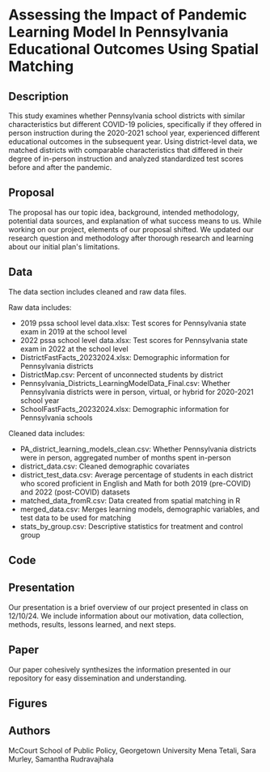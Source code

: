 # Assessing the Impact of Pandemic Learning Model In Pennsylvania Educational Outcomes Using Spatial Matching

## Description
This study examines whether Pennsylvania school districts with similar characteristics but different COVID-19 policies, specifically if they offered in person instruction during the 2020-2021 school year, experienced different educational outcomes in the subsequent year. Using district-level data, we matched districts with comparable characteristics that differed in their degree of in-person instruction and analyzed standardized test scores before and after the pandemic. 

## Proposal
The proposal has our topic idea, background, intended methodology, potential data sources, and explanation of what success means to us. While working on our project, elements of our proposal shifted. We updated our research question and methodology after thorough research and learning about our initial plan's limitations.

## Data
The data section includes cleaned and raw data files. 

Raw data includes: 
- 2019 pssa school level data.xlsx: Test scores for Pennsylvania state exam in 2019 at the school level
- 2022 pssa school level data.xlsx: Test scores for Pennsylvania state exam in 2022 at the school level
- DistrictFastFacts_20232024.xlsx: Demographic information for Pennsylvania districts
- DistrictMap.csv: Percent of unconnected students by district
- Pennsylvania_Districts_LearningModelData_Final.csv: Whether Pennsylvania districts were in person, virtual, or hybrid for 2020-2021 school year
- SchoolFastFacts_20232024.xlsx: Demographic information for Pennsylvania schools

Cleaned data includes:
- PA_district_learning_models_clean.csv: Whether Pennsylvania districts were in person, aggregated number of months spent in-person
- district_data.csv: Cleaned demographic covariates
- district_test_data.csv: Average percentage of students in each district who scored proficient in English and Math for both 2019 (pre-COVID) and 2022 (post-COVID) datasets
- matched_data_fromR.csv: Data created from spatial matching in R
- merged_data.csv: Merges learning models, demographic variables, and test data to be used for matching
- stats_by_group.csv: Descriptive statistics for treatment and control group

## Code


## Presentation
Our presentation is a brief overview of our project presented in class on 12/10/24. We include information about our motivation, data collection, methods, results, lessons learned, and next steps.

## Paper
Our paper cohesively synthesizes the information presented in our repository for easy dissemination and understanding.

## Figures

## Authors
McCourt School of Public Policy, Georgetown University
Mena Tetali, Sara Murley, Samantha Rudravajhala 
